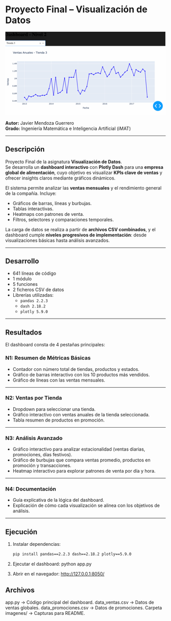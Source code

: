 # Proyecto Final – Visualización de Datos

![Vista general del dashboard](imagenes/captura1.png)

**Autor:** Javier Mendoza Guerrero  
**Grado:** Ingeniería Matemática e Inteligencia Artificial (iMAT)  

---

## Descripción

Proyecto Final de la asignatura **Visualización de Datos**.  
Se desarrolla un **dashboard interactivo** con **Plotly Dash** para una **empresa global de alimentación**, cuyo objetivo es visualizar **KPIs clave de ventas** y ofrecer insights claros mediante gráficos dinámicos.  

El sistema permite analizar las **ventas mensuales** y el rendimiento general de la compañía. Incluye:  
- Gráficos de barras, líneas y burbujas.  
- Tablas interactivas.  
- Heatmaps con patrones de venta.  
- Filtros, selectores y comparaciones temporales.  

La carga de datos se realiza a partir de **archivos CSV combinados**, y el dashboard cumple **niveles progresivos de implementación**: desde visualizaciones básicas hasta análisis avanzados.

---

## Desarrollo

- 641 líneas de código  
- 1 módulo  
- 5 funciones  
- 2 ficheros CSV de datos  
- Librerías utilizadas:  
  - `pandas 2.2.3`  
  - `dash 2.18.2`  
  - `plotly 5.9.0`

---

## Resultados

El dashboard consta de 4 pestañas principales:

### N1: Resumen de Métricas Básicas
- Contador con número total de tiendas, productos y estados.  
- Gráfico de barras interactivo con los 10 productos más vendidos.  
- Gráfico de líneas con las ventas mensuales.  

---

### N2: Ventas por Tienda
- Dropdown para seleccionar una tienda.  
- Gráfico interactivo con ventas anuales de la tienda seleccionada.  
- Tabla resumen de productos en promoción.  

---

### N3: Análisis Avanzado
- Gráfico interactivo para analizar estacionalidad (ventas diarias, promociones, días festivos).  
- Gráfico de burbujas que compara ventas promedio, productos en promoción y transacciones.  
- Heatmap interactivo para explorar patrones de venta por día y hora.  

---

### N4: Documentación
- Guía explicativa de la lógica del dashboard.  
- Explicación de cómo cada visualización se alinea con los objetivos de análisis.  

---

## Ejecución

1. Instalar dependencias:  
   ```bash
   pip install pandas==2.2.3 dash==2.18.2 plotly==5.9.0

2. Ejecutar el dashboard:
   python app.py

3. Abrir en el navegador: http://127.0.0.1:8050/

## Archivos

app.py → Código principal del dashboard.
data_ventas.csv → Datos de ventas globales.
data_promociones.csv → Datos de promociones.
Carpeta imagenes/ → Capturas para README.

